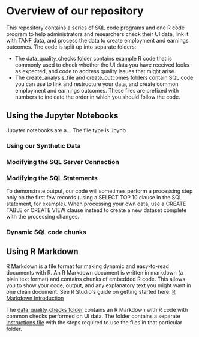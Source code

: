 # Overview of our repository
This repository contains a series of SQL code programs and one R code program to help administrators and researchers check their UI data, link it with TANF data, and process the data to create employment and earnings outcomes. The code is split up into separate folders:
* The data_quality_checks folder contains example R code that is commonly used to check whether the UI data you have received looks as expected, and code to address quality issues that might arise. 
* The create_analysis_file and create_outcomes folders contain SQL code you can use to link and restructure your data, and create common employment and earnings outcomes. These files are prefixed with numbers to indicate the order in which you should follow the code. 

## Using the Jupyter Notebooks
Jupyter notebooks are a...
The file type is .ipynb

### Using our Synthetic Data

### Modifying the SQL Server Connection

### Modifying the SQL Statements
To demonstrate output, our code will sometimes perform a processing step only on the first few records (using a SELECT TOP 10 clause in the SQL statement, for example). When processing your own data, use a CREATE TABLE or CREATE VIEW clause instead to create a new dataset complete with the processing changes.

### Dynamic SQL code chunks

## Using R Markdown
R Markdown is a file format for making dynamic and easy-to-read documents with R. An R Markdown document is written in markdown (a plain text format) and contains chunks of embedded R code. This allows you to show your code, output, and any explanatory text you might want in one clean document.
See R Studio's guide on getting started here: [R Markdown Introduction](https://rmarkdown.rstudio.com/lesson-1.html)

The [data_quality_checks folder](https://github.com/MDRCNY/TDC-UI/tree/main/data_quality_checks) contains an R Markdown with R code with common checks performed on UI data. The folder contains a separate [instructions file](https://github.com/MDRCNY/TDC-UI/blob/main/data_quality_checks/instructions.md) with the steps required to use the files in that particular folder.
